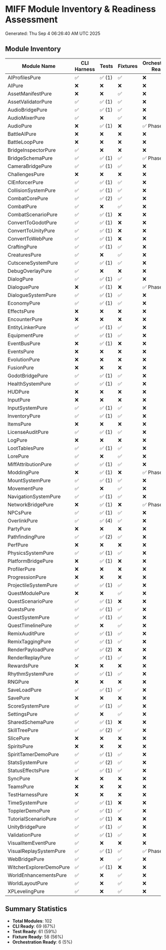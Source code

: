 # MIFF Module Inventory & Readiness Assessment

Generated: Thu Sep  4 06:26:40 AM UTC 2025

## Module Inventory

| Module Name | CLI Harness | Tests | Fixtures | Orchestration Ready |
|-------------|-------------|-------|----------|-------------------|
| AIProfilesPure | ✅ | ✅ (1) | ✅ | ❌ |
| AIPure | ❌ | ❌ | ❌ | ❌ |
| AssetManifestPure | ❌ | ❌ | ✅ | ❌ |
| AssetValidatorPure | ✅ | ✅ (1) | ✅ | ❌ |
| AudioBridgePure | ✅ | ✅ (1) | ✅ | ❌ |
| AudioMixerPure | ✅ | ❌ | ✅ | ❌ |
| AudioPure | ❌ | ✅ (1) | ❌ | ✅ Phase 17 |
| BattleAIPure | ❌ | ❌ | ❌ | ❌ |
| BattleLoopPure | ❌ | ❌ | ❌ | ❌ |
| BridgeInspectorPure | ✅ | ❌ | ❌ | ❌ |
| BridgeSchemaPure | ✅ | ✅ (1) | ✅ | ✅ Phase 17 |
| CameraBridgePure | ✅ | ✅ (1) | ✅ | ❌ |
| ChallengesPure | ❌ | ❌ | ❌ | ❌ |
| CIEnforcerPure | ✅ | ✅ (1) | ✅ | ❌ |
| CollisionSystemPure | ✅ | ✅ (1) | ✅ | ❌ |
| CombatCorePure | ✅ | ✅ (2) | ✅ | ❌ |
| CombatPure | ✅ | ❌ | ✅ | ❌ |
| CombatScenarioPure | ✅ | ✅ (1) | ❌ | ❌ |
| ConvertToGodotPure | ✅ | ✅ (1) | ❌ | ❌ |
| ConvertToUnityPure | ✅ | ✅ (1) | ❌ | ❌ |
| ConvertToWebPure | ✅ | ✅ (1) | ❌ | ❌ |
| CraftingPure | ✅ | ✅ (1) | ✅ | ❌ |
| CreaturesPure | ✅ | ❌ | ✅ | ❌ |
| CutsceneSystemPure | ✅ | ✅ (1) | ✅ | ❌ |
| DebugOverlayPure | ✅ | ❌ | ❌ | ❌ |
| DialogPure | ✅ | ✅ (1) | ✅ | ❌ |
| DialoguePure | ❌ | ✅ (1) | ❌ | ✅ Phase 17 |
| DialogueSystemPure | ✅ | ✅ (1) | ✅ | ❌ |
| EconomyPure | ✅ | ✅ (1) | ✅ | ❌ |
| EffectsPure | ❌ | ❌ | ❌ | ❌ |
| EncounterPure | ❌ | ❌ | ❌ | ❌ |
| EntityLinkerPure | ✅ | ✅ (1) | ✅ | ❌ |
| EquipmentPure | ✅ | ✅ (1) | ✅ | ❌ |
| EventBusPure | ❌ | ✅ (1) | ❌ | ❌ |
| EventsPure | ❌ | ❌ | ❌ | ❌ |
| EvolutionPure | ❌ | ❌ | ❌ | ❌ |
| FusionPure | ❌ | ❌ | ❌ | ❌ |
| GodotBridgePure | ✅ | ✅ (1) | ✅ | ❌ |
| HealthSystemPure | ✅ | ✅ (1) | ✅ | ❌ |
| HUDPure | ❌ | ❌ | ❌ | ❌ |
| InputPure | ❌ | ❌ | ❌ | ❌ |
| InputSystemPure | ✅ | ✅ (1) | ✅ | ❌ |
| InventoryPure | ✅ | ✅ (1) | ✅ | ❌ |
| ItemsPure | ❌ | ❌ | ❌ | ❌ |
| LicenseAuditPure | ✅ | ✅ (1) | ✅ | ❌ |
| LogPure | ❌ | ❌ | ❌ | ❌ |
| LootTablesPure | ✅ | ✅ (1) | ✅ | ❌ |
| LorePure | ✅ | ❌ | ✅ | ❌ |
| MiffAttributionPure | ✅ | ✅ (1) | ✅ | ❌ |
| ModdingPure | ❌ | ✅ (1) | ❌ | ✅ Phase 17 |
| MountSystemPure | ✅ | ✅ (1) | ✅ | ❌ |
| MovementPure | ✅ | ❌ | ✅ | ❌ |
| NavigationSystemPure | ✅ | ✅ (1) | ✅ | ❌ |
| NetworkBridgePure | ❌ | ✅ (1) | ❌ | ✅ Phase 17 |
| NPCsPure | ✅ | ✅ (1) | ✅ | ❌ |
| OverlinkPure | ✅ | ✅ (4) | ✅ | ❌ |
| PartyPure | ❌ | ❌ | ❌ | ❌ |
| PathfindingPure | ✅ | ✅ (2) | ✅ | ❌ |
| PerfPure | ❌ | ❌ | ❌ | ❌ |
| PhysicsSystemPure | ✅ | ✅ (1) | ✅ | ❌ |
| PlatformBridgePure | ❌ | ✅ (1) | ❌ | ❌ |
| ProfilerPure | ❌ | ❌ | ❌ | ❌ |
| ProgressionPure | ❌ | ❌ | ❌ | ❌ |
| ProjectileSystemPure | ✅ | ✅ (1) | ✅ | ❌ |
| QuestModulePure | ❌ | ❌ | ✅ | ❌ |
| QuestScenarioPure | ✅ | ✅ (1) | ❌ | ❌ |
| QuestsPure | ✅ | ✅ (1) | ✅ | ❌ |
| QuestSystemPure | ✅ | ✅ (1) | ✅ | ❌ |
| QuestTimelinePure | ✅ | ❌ | ✅ | ❌ |
| RemixAuditPure | ✅ | ✅ (1) | ✅ | ❌ |
| RemixTaggingPure | ✅ | ✅ (1) | ✅ | ❌ |
| RenderPayloadPure | ✅ | ✅ (2) | ❌ | ❌ |
| RenderReplayPure | ✅ | ✅ (1) | ✅ | ❌ |
| RewardsPure | ❌ | ❌ | ❌ | ❌ |
| RhythmSystemPure | ✅ | ✅ (1) | ✅ | ❌ |
| RNGPure | ❌ | ❌ | ❌ | ❌ |
| SaveLoadPure | ✅ | ✅ (1) | ✅ | ❌ |
| SavePure | ❌ | ❌ | ❌ | ❌ |
| ScoreSystemPure | ✅ | ✅ (1) | ✅ | ❌ |
| SettingsPure | ✅ | ❌ | ✅ | ❌ |
| SharedSchemaPure | ✅ | ✅ (1) | ❌ | ❌ |
| SkillTreePure | ✅ | ✅ (2) | ✅ | ❌ |
| SlicePure | ❌ | ❌ | ❌ | ❌ |
| SpiritsPure | ❌ | ❌ | ❌ | ❌ |
| SpiritTamerDemoPure | ✅ | ✅ (1) | ✅ | ❌ |
| StatsSystemPure | ✅ | ✅ (2) | ✅ | ❌ |
| StatusEffectsPure | ✅ | ✅ (1) | ✅ | ❌ |
| SyncPure | ❌ | ❌ | ❌ | ❌ |
| TeamsPure | ❌ | ❌ | ❌ | ❌ |
| TestHarnessPure | ❌ | ❌ | ❌ | ❌ |
| TimeSystemPure | ✅ | ✅ (1) | ❌ | ❌ |
| TopplerDemoPure | ✅ | ✅ (1) | ✅ | ❌ |
| TutorialScenarioPure | ✅ | ✅ (1) | ❌ | ❌ |
| UnityBridgePure | ✅ | ✅ (1) | ✅ | ❌ |
| ValidationPure | ✅ | ✅ (1) | ✅ | ❌ |
| VisualItemEventPure | ✅ | ❌ | ❌ | ❌ |
| VisualReplaySystemPure | ✅ | ✅ (1) | ✅ | ✅ Phase 17 |
| WebBridgePure | ✅ | ❌ | ✅ | ❌ |
| WitcherExplorerDemoPure | ✅ | ✅ (1) | ❌ | ❌ |
| WorldEnhancementsPure | ✅ | ❌ | ✅ | ❌ |
| WorldLayoutPure | ✅ | ❌ | ✅ | ❌ |
| XPLevelingPure | ✅ | ❌ | ✅ | ❌ |

## Summary Statistics

- **Total Modules**: 102
- **CLI Ready**: 69 (67%)
- **Test Ready**: 61 (59%)
- **Fixture Ready**: 58 (56%)
- **Orchestration Ready**: 6 (5%)

